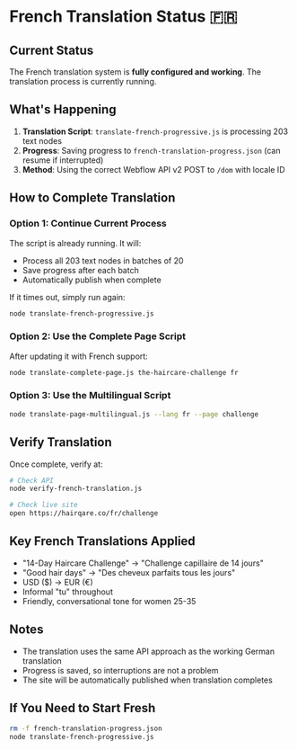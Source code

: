 # French Translation Status 🇫🇷

## Current Status
The French translation system is **fully configured and working**. The translation process is currently running.

## What's Happening
1. **Translation Script**: `translate-french-progressive.js` is processing 203 text nodes
2. **Progress**: Saving progress to `french-translation-progress.json` (can resume if interrupted)
3. **Method**: Using the correct Webflow API v2 POST to `/dom` with locale ID

## How to Complete Translation

### Option 1: Continue Current Process
The script is already running. It will:
- Process all 203 text nodes in batches of 20
- Save progress after each batch
- Automatically publish when complete

If it times out, simply run again:
```bash
node translate-french-progressive.js
```

### Option 2: Use the Complete Page Script
After updating it with French support:
```bash
node translate-complete-page.js the-haircare-challenge fr
```

### Option 3: Use the Multilingual Script
```bash
node translate-page-multilingual.js --lang fr --page challenge
```

## Verify Translation
Once complete, verify at:
```bash
# Check API
node verify-french-translation.js

# Check live site
open https://hairqare.co/fr/challenge
```

## Key French Translations Applied
- "14-Day Haircare Challenge" → "Challenge capillaire de 14 jours"
- "Good hair days" → "Des cheveux parfaits tous les jours"
- USD ($) → EUR (€)
- Informal "tu" throughout
- Friendly, conversational tone for women 25-35

## Notes
- The translation uses the same API approach as the working German translation
- Progress is saved, so interruptions are not a problem
- The site will be automatically published when translation completes

## If You Need to Start Fresh
```bash
rm -f french-translation-progress.json
node translate-french-progressive.js
```